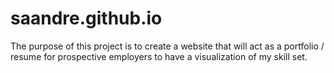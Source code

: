 # saandre.github.io
The purpose of this project is to create a website that will act as a portfolio / resume for prospective employers
to have a visualization of my skill set. 
